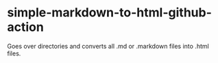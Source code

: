 # simple-markdown-to-html-github-action
Goes over directories and converts all .md or .markdown files into .html files.
